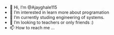 - 👋 Hi, I’m @Ajayghale115
- 👀 I’m interested in learn more about programation
- 🌱 I’m currently studing engineering of systems.
- 💞️ I’m looking to teachers or only friends :)
- 📫 How to reach me ...

<!---
Ajayghale115/Ajayghale115 is a ✨ special ✨ repository because its `README.md` (this file) appears on your GitHub profile.
You can click the Preview link to take a look at your changes.
--->
